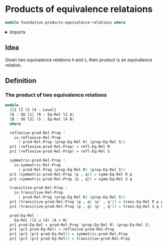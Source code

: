 # Products of equivalence relataions

```agda
module foundation.products-equivalence-relations where
```

<details><summary>Imports</summary>

```agda
open import foundation.binary-relations
open import foundation.products-binary-relations

open import foundation-core.cartesian-product-types
open import foundation-core.dependent-pair-types
open import foundation-core.equivalence-relations
open import foundation-core.universe-levels
```

</details>

## Idea

Given two equivalence relations `R` and `S`, their product is an equivalence relation.

## Definition

### The product of two equivalence relations

```agda
module _
  {l1 l2 l3 l4 : Level}
  {A : UU l1} (R : Eq-Rel l2 A)
  {B : UU l3} (S : Eq-Rel l4 B)
  where

  reflexive-prod-Rel-Prop :
    is-reflexive-Rel-Prop
      ( prod-Rel-Prop (prop-Eq-Rel R) (prop-Eq-Rel S))
  pr1 (reflexive-prod-Rel-Prop) = refl-Eq-Rel R
  pr2 (reflexive-prod-Rel-Prop) = refl-Eq-Rel S

  symmetric-prod-Rel-Prop :
    is-symmetric-Rel-Prop
      ( prod-Rel-Prop (prop-Eq-Rel R) (prop-Eq-Rel S))
  pr1 (symmetric-prod-Rel-Prop (p , q)) = symm-Eq-Rel R p
  pr2 (symmetric-prod-Rel-Prop (p , q)) = symm-Eq-Rel S q

  transitive-prod-Rel-Prop :
    is-transitive-Rel-Prop
      ( prod-Rel-Prop (prop-Eq-Rel R) (prop-Eq-Rel S))
  pr1 (transitive-prod-Rel-Prop (p , q) (p' , q')) = trans-Eq-Rel R p p'
  pr2 (transitive-prod-Rel-Prop (p , q) (p' , q')) = trans-Eq-Rel S q q'

  prod-Eq-Rel :
    Eq-Rel (l2 ⊔ l4) (A × B)
  pr1 prod-Eq-Rel = prod-Rel-Prop (prop-Eq-Rel R) (prop-Eq-Rel S)
  pr1 (pr2 prod-Eq-Rel) = reflexive-prod-Rel-Prop
  pr1 (pr2 (pr2 prod-Eq-Rel)) = symmetric-prod-Rel-Prop
  pr2 (pr2 (pr2 prod-Eq-Rel)) = transitive-prod-Rel-Prop
```

